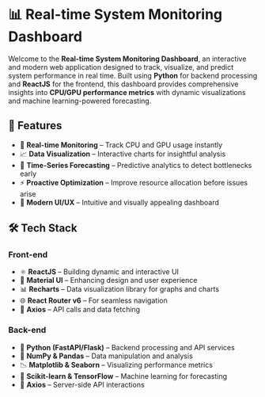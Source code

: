 # 📊 Real-time System Monitoring Dashboard

Welcome to the **Real-time System Monitoring Dashboard**, an interactive and modern web application designed to track, visualize, and predict system performance in real time. Built using **Python** for backend processing and **ReactJS** for the frontend, this dashboard provides comprehensive insights into **CPU/GPU performance metrics** with dynamic visualizations and machine learning-powered forecasting.  


## 📌 Features

- 📡 **Real-time Monitoring** – Track CPU and GPU usage instantly
- 📈 **Data Visualization** – Interactive charts for insightful analysis
- 🔮 **Time-Series Forecasting** – Predictive analytics to detect bottlenecks early
- ⚡ **Proactive Optimization** – Improve resource allocation before issues arise
- 🎨 **Modern UI/UX** – Intuitive and visually appealing dashboard

## 🛠️ Tech Stack

### Front-end

- ⚛️ **ReactJS** – Building dynamic and interactive UI
- 🎨 **Material UI** – Enhancing design and user experience
- 📊 **Recharts** – Data visualization library for graphs and charts
- 🌐 **React Router v6** – For seamless navigation
- 🔄 **Axios** – API calls and data fetching

### Back-end

- 🐍 **Python (FastAPI/Flask)** – Backend processing and API services
- 🔢 **NumPy & Pandas** – Data manipulation and analysis
- 📉 **Matplotlib & Seaborn** – Visualizing performance metrics
- 🤖 **Scikit-learn & TensorFlow** – Machine learning for forecasting
- 🔄 **Axios** – Server-side API interactions
